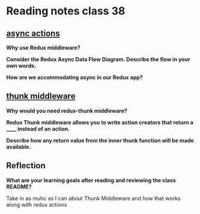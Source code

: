# Reading notes class 38

## [async actions](https://redux.js.org/tutorials/fundamentals/part-6-async-logic)

**Why use Redux middleware?**

**Consider the Redux Async Data Flow Diagram. Describe the flow in your own words.**

**How are we accommodating async in our Redux app?**

## [thunk middleware](https://github.com/reduxjs/redux-thunk)

**Why would you need redux-thunk middleware?**

**Redux Thunk middleware allows you to write action creators that return a ____ instead of an action.**

**Describe how any return value from the inner thunk function will be made available.**

## Reflection

**What are your learning goals after reading and reviewing the class README?**

Take in as muhc as I can about Thunk Middleware and how that works along with redux actions
